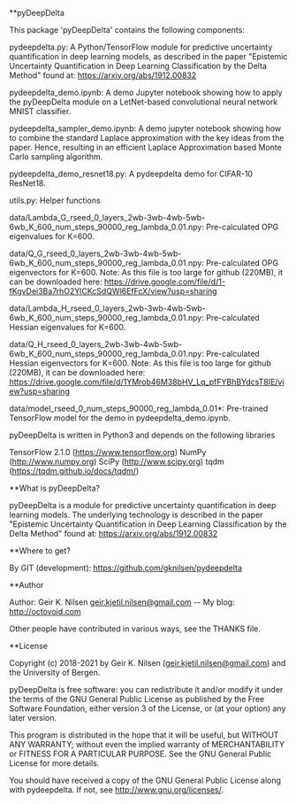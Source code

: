 **pyDeepDelta

This package 'pyDeepDelta' contains the following components:

pydeepdelta.py: A Python/TensorFlow module for predictive uncertainty quantification in deep learning models, as described in the paper "Epistemic Uncertainty Quantification in Deep Learning Classification by the Delta Method" found at: https://arxiv.org/abs/1912.00832

pydeepdelta_demo.ipynb: A demo Jupyter notebook showing how to apply the pyDeepDelta module on a LetNet-based convolutional neural network MNIST classifier.

pydeepdelta_sampler_demo.ipynb: A demo jupyter notebook showing how to combine the standard Laplace approximation with the key ideas from the paper. Hence, resulting in an efficient Laplace Approximation based Monte Carlo sampling algorithm.

pydeepdelta_demo_resnet18.py: A pydeepdelta demo for CIFAR-10 ResNet18.

utils.py: Helper functions

data/Lambda_G_rseed_0_layers_2wb-3wb-4wb-5wb-6wb_K_600_num_steps_90000_reg_lambda_0.01.npy: Pre-calculated OPG eigenvalues for K=600. 

data/Q_G_rseed_0_layers_2wb-3wb-4wb-5wb-6wb_K_600_num_steps_90000_reg_lambda_0.01.npy: Pre-calculated OPG eigenvectors for K=600. Note: As this file is too large for github (220MB), it can be downloaded here: https://drive.google.com/file/d/1-fKgvDei3Ba7rhO2YlCKcSdQWl6EfFcX/view?usp=sharing

data/Lambda_H_rseed_0_layers_2wb-3wb-4wb-5wb-6wb_K_600_num_steps_90000_reg_lambda_0.01.npy: Pre-calculated Hessian eigenvalues for K=600. 

data/Q_H_rseed_0_layers_2wb-3wb-4wb-5wb-6wb_K_600_num_steps_90000_reg_lambda_0.01.npy: Pre-calculated Hessian eigenvectors for K=600. Note: As this file is too large for github (220MB), it can be downloaded here: https://drive.google.com/file/d/1YMrob46M38bHV_Lq_pfFYBhBYdcsT8IE/view?usp=sharing

data/model_rseed_0_num_steps_90000_reg_lambda_0.01*: Pre-trained TensorFlow model for the demo in pydeepdelta_demo.ipynb.

pyDeepDelta is written in Python3 and depends on the following libraries

TensorFlow 2.1.0 (https://www.tensorflow.org)
NumPy (http://www.numpy.org)
SciPy (http://www.scipy.org)
tqdm (https://tqdm.github.io/docs/tqdm/)

**What is pyDeepDelta?

pyDeepDelta is a module for predictive uncertainty quantification in deep learning models. The underlying technology is described in the paper "Epistemic Uncertainty Quantification in Deep Learning Classification by the Delta Method" found at: https://arxiv.org/abs/1912.00832

**Where to get?

By GIT (development): https://github.com/gknilsen/pydeepdelta

**Author

Author: Geir K. Nilsen geir.kjetil.nilsen@gmail.com -- My blog: http://octovoid.com

Other people have contributed in various ways, see the THANKS file.

**License

Copyright (c) 2018-2021 by Geir K. Nilsen (geir.kjetil.nilsen@gmail.com) and the University of Bergen.

pyDeepDelta is free software: you can redistribute it and/or modify it under the terms of the GNU General Public License as published by the Free Software Foundation, either version 3 of the License, or (at your option) any later version.

This program is distributed in the hope that it will be useful, but WITHOUT ANY WARRANTY; without even the implied warranty of MERCHANTABILITY or FITNESS FOR A PARTICULAR PURPOSE. See the GNU General Public License for more details.

You should have received a copy of the GNU General Public License along with pydeepdelta. If not, see http://www.gnu.org/licenses/.

